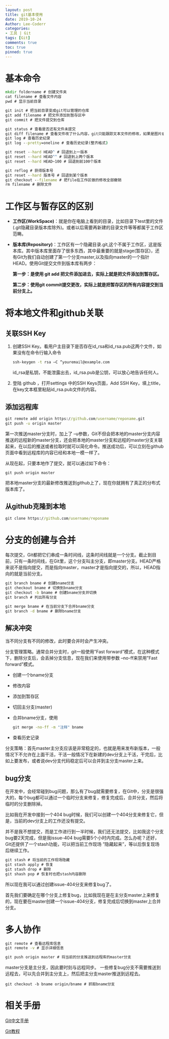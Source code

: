 ```yaml
---
layout: post
title: git基本使用
date: 2019-10-24
Author: Lee-Coderr
categories: 
- 工具 | Git
tags: [Git]
comments: true
toc: true
pinned: true
---
```


# 基本命令

```cmd
mkdir foldername # 创建文件夹
cat filename # 查看文件内容
pwd # 显示当前目录
```

```cmd
git init # 把当前目录变成git可以管理的仓库
git add filename # 把文件添加到暂存区中
git commit # 把文件提交到仓库
```

```cmd
git status # 查看是否还有文件未提交
git diff filename # 查看文件改了什么内容，git只能跟踪文本文件的修改，如果是图片或视频等文件只能跟踪图片的大小变换，不能知道具体修改了哪些信息
git log # 查看历史纪录
git log --pretty=oneline # 查看历史纪录(整齐格式)

git reset --hard HEAD^ # 回退到上一版本
git reset --hard HEAD^^ # 回退到上两个版本
git reset --hard HEAD~100 # 回退到前100个版本

git reflog # 获得版本号
git reset --hard 版本号 # 回退到某个版本
git checkout --filename # 把file在工作区做的修改全部撤销
rm filename # 删除文件
```

# 工作区与暂存区的区别

- **工作区(WorkSpace)**：就是你在电脑上看到的目录，比如目录下test里的文件(.git隐藏目录版本库除外)。或者以后需要再新建的目录文件等等都属于工作区范畴。

- **版本库(Repository)**：工作区有一个隐藏目录.git,这个不属于工作区，这是版本库。其中版本库里面存了很多东西，其中最重要的就是stage(暂存区)，还有Git为我们自动创建了第一个分支master,以及指向master的一个指针HEAD。使用Git提交文件到版本库有两步：

  **第一步：是使用 git add 把文件添加进去，实际上就是把文件添加到暂存区。**

  **第二步：使用git commit提交更改，实际上就是把暂存区的所有内容提交到当前分支上。**

# 将本地文件和github关联

## 关联SSH Key

1. 创建SSH Key。看用户主目录下是否存在id_rsa和id_rsa.pub这两个文件，如果没有在命令行输入命令

   ```cmd
   ssh-keygen -t rsa –C “youremail@example.com
   ```

   id_rsa是私钥，不能泄露出去，id_rsa.pub是公钥，可以放心地告诉任何人。

2. 登陆 github ，打开settings 中的SSH Keys页面，Add SSH Key，填上title，在key文本框里粘贴id_rsa.pub文件的内容。

## 添加远程库

```cmd
git remote add origin https://github.com/username/reponame.git
git push -u origin master
```

第一次推送master分支时，加上了 –u参数，Git不但会把本地的master分支内容推送的远程新的master分支，还会把本地的master分支和远程的master分支关联起来，在以后的推送或者拉取时就可以简化命令。推送成功后，可以立刻在github页面中看到远程库的内容已经和本地一模一样了。

从现在起，只要本地作了提交，就可以通过如下命令：

```
git push origin master
```

把本地master分支的最新修改推送到github上了，现在你就拥有了真正的分布式版本库了。

## 从github克隆到本地

```cmd
git clone https://github.com/username/reponame
```

# 分支的创建与合并

每次提交，Git都把它们串成一条时间线，这条时间线就是一个分支。截止到目前，只有一条时间线，在Git里，这个分支叫主分支，即master分支。HEAD严格来说不是指向提交，而是指向master，master才是指向提交的，所以，HEAD指向的就是当前分支。

```cmd
git branch bname # 创建bname分支
git checkout bname # 切换到bname分支
git checkout -b bname # 创建bname分支并切换
git branch # 列出所有分支

git merge bname # 在当前分支下合并bname分支
git branch -d bname # 删除bname分支
```

## 解决冲突

当不同分支有不同的修改，此时要合并时会产生冲突。

分支管理策略。通常合并分支时，git一般使用”Fast forward”模式，在这种模式下，删除分支后，会丢掉分支信息，现在我们来使用带参数 –no-ff来禁用”Fast forward”模式。

- 创建一个bname分支

- 修改内容

- 添加到暂存区

- 切回主分支(master)

- 合并bname分支，使用 

  ```cmd
  git merge -no-ff -m "注释" bname
  ```

- 查看历史记录

分支策略：首先master主分支应该是非常稳定的，也就是用来发布新版本，一般情况下不允许在上面干活，干活一般情况下在新建的dev分支上干活，干完后，比如上要发布，或者说dev分支代码稳定后可以合并到主分支master上来。

## bug分支

在开发中，会经常碰到bug问题，那么有了bug就需要修复，在Git中，分支是很强大的，每个bug都可以通过一个临时分支来修复，修复完成后，合并分支，然后将临时的分支删除掉。

比如我在开发中接到一个404 bug时候，我们可以创建一个404分支来修复它，但是，当前的dev分支上的工作还没有提交。

并不是我不想提交，而是工作进行到一半时候，我们还无法提交，比如我这个分支bug要2天完成，但是我issue-404 bug需要5个小时内完成。怎么办呢？还好，Git还提供了一个stash功能，可以把当前工作现场 ”隐藏起来”，等以后恢复现场后继续工作。

```cmd
git stash # 将当前的工作现场隐藏
git stash apply # 恢复
git stash drop # 删除
git shash pop # 恢复时也把stash内容删除
```

所以现在我可以通过创建issue-404分支来修复bug了。

首先我们要确定在哪个分支上修复bug，比如我现在是在主分支master上来修复的，现在要在master创建一个issue-404分支，修复完成后切换到master上合并分支。

# 多人协作

```cmd
git remote # 查看远程库信息
git remote -v # 显示详细信息
```

```cmd
git push origin master # 将当前的分支推送到远程库的master分支
```

master分支是主分支，因此要时刻与远程同步。
一些修复bug分支不需要推送到远程去，可以先合并到主分支上，然后把主分支master推送到远程去。

```
git checkout -b bname origin/bname # 抓取bname分支
```



# 相关手册

[Git中文手册](http://www.kubiji.cn/book/git/GITZhongWenShouCe/GITChangYongMingLingSuChaBiao.html)

[Git教程](https://www.liaoxuefeng.com/wiki/896043488029600)

